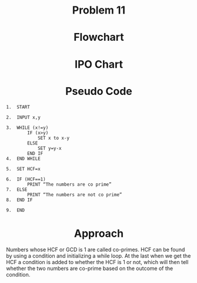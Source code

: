 <h1 align=center> <b>Problem 11</b>


<h1 align=center>Flowchart</h1>

<h1 align=center>IPO Chart</h1>

<h1 align=center>Pseudo Code</h1>

```
1.	START

2.	INPUT x,y

3.	WHILE (x!=y)
        IF (x>y) 
            SET x to x-y
        ELSE 
            SET y=y-x
        END IF 
4.	END WHILE

5.	SET HCF=x

6.	IF (HCF==1)
        PRINT “The numbers are co prime”
7.	ELSE 
        PRINT “The numbers are not co prime”
8.	END IF

9.	END 

```

<h1 align=center>Approach</h1>

Numbers whose HCF or GCD is 1 are called co-primes. HCF can be found by using a condition and initializing a while loop. At the last when we get the HCF a condition is added to whether the HCF is 1 or not, which will then tell whether the two numbers are co-prime based on the outcome of the condition. 